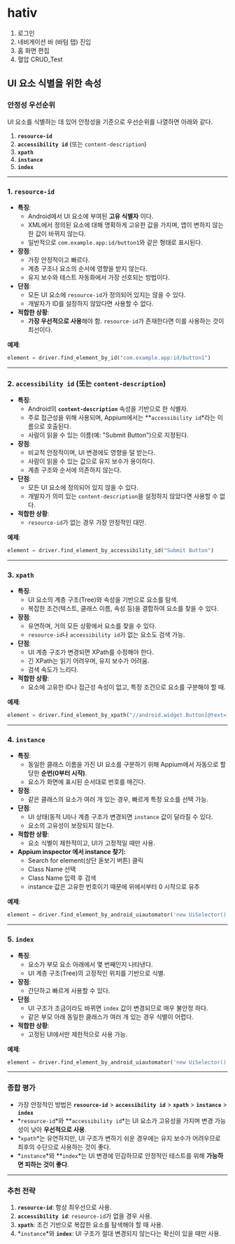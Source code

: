# hativ
1. 로그인
2. 네비게이션 바 (바텀 탭) 진입
3. 홈 화면 편집
4. 혈압 CRUD_Test

## UI 요소 식별을 위한 속성

### **안정성 우선순위**

UI 요소를 식별하는 데 있어 안정성을 기준으로 우선순위를 나열하면 아래와 같다.

1. **`resource-id`**
2. **`accessibility id`** (또는 `content-description`)
3. **`xpath`**
4. **`instance`**
5. **`index`**

---

### **1. `resource-id`**

- **특징**:
    - Android에서 UI 요소에 부여된 **고유 식별자** 이다.
    - XML에서 정의된 요소에 대해 명확하게 고유한 값을 가지며, 앱이 변하지 않는 한 값이 바뀌지 않는다.
    - 일반적으로 `com.example.app:id/button1`와 같은 형태로 표시된다.
- **장점**:
    - 가장 안정적이고 빠르다.
    - 계층 구조나 요소의 순서에 영향을 받지 않는다.
    - 유지 보수와 테스트 자동화에서 가장 선호되는 방법이다.
- **단점**:
    - 모든 UI 요소에 `resource-id`가 정의되어 있지는 않을 수 있다.
    - 개발자가 ID를 설정하지 않았다면 사용할 수 없다.
- **적합한 상황**:
    - **가장 우선적으로 사용**해야 함. `resource-id`가 존재한다면 이를 사용하는 것이 최선이다.

**예제**:

```python
element = driver.find_element_by_id("com.example.app:id/button1")
```

---

### **2. `accessibility id` (또는 `content-description`)**

- **특징**:
    - Android의 **`content-description`** 속성을 기반으로 한 식별자.
    - 주로 접근성을 위해 사용되며, Appium에서는 **`accessibility id`*라는 이름으로 호출된다.
    - 사람이 읽을 수 있는 이름(예: "Submit Button")으로 지정된다.
- **장점**:
    - 비교적 안정적이며, UI 변경에도 영향을 덜 받는다.
    - 사람이 읽을 수 있는 값으로 유지 보수가 용이하다.
    - 계층 구조와 순서에 의존하지 않는다.
- **단점**:
    - 모든 UI 요소에 정의되어 있지 않을 수 있다.
    - 개발자가 의미 있는 `content-description`을 설정하지 않았다면 사용할 수 없다.
- **적합한 상황**:
    - `resource-id`가 없는 경우 가장 안정적인 대안.

**예제**:

```python
element = driver.find_element_by_accessibility_id("Submit Button")
```

---

### **3. `xpath`**

- **특징**:
    - UI 요소의 계층 구조(Tree)와 속성을 기반으로 요소를 탐색.
    - 복잡한 조건(텍스트, 클래스 이름, 속성 등)을 결합하여 요소를 찾을 수 있다.
- **장점**:
    - 유연하며, 거의 모든 상황에서 요소를 찾을 수 있다.
    - `resource-id`나 `accessibility id`가 없는 요소도 검색 가능.
- **단점**:
    - UI 계층 구조가 변경되면 XPath를 수정해야 한다.
    - 긴 XPath는 읽기 어려우며, 유지 보수가 어려움.
    - 검색 속도가 느리다.
- **적합한 상황**:
    - 요소에 고유한 ID나 접근성 속성이 없고, 특정 조건으로 요소를 구분해야 할 때.

**예제**:

```python
element = driver.find_element_by_xpath("//android.widget.Button[@text='Submit']")
```

---

### **4. `instance`**

- **특징**:
    - 동일한 클래스 이름을 가진 UI 요소를 구분하기 위해 Appium에서 자동으로 할당한 **순번(0부터 시작)**.
    - 요소가 화면에 표시된 순서대로 번호를 매긴다.
- **장점**:
    - 같은 클래스의 요소가 여러 개 있는 경우, 빠르게 특정 요소를 선택 가능.
- **단점**:
    - UI 상태(동적 UI)나 계층 구조가 변경되면 `instance` 값이 달라질 수 있다.
    - 요소의 고유성이 보장되지 않는다.
- **적합한 상황**:
    - 요소 식별이 제한적이고, UI가 고정적일 때만 사용.
- **Appium inspector 에서 instance 찾기:**
    - Search for element(상단 돋보기 버튼) 클릭
    - Class Name 선택
    - Class Name 입력 후 검색
    - instance 값은 고유한 번호이기 때문에 위에서부터 0 시작으로 유추

**예제**:

```python
element = driver.find_element_by_android_uiautomator('new UiSelector().className("android.widget.Button").instance(0)')
```

---

### **5. `index`**

- **특징**:
    - 요소가 부모 요소 아래에서 몇 번째인지 나타낸다.
    - UI 계층 구조(Tree)의 고정적인 위치를 기반으로 식별.
- **장점**:
    - 간단하고 빠르게 사용할 수 있다.
- **단점**:
    - UI 구조가 조금이라도 바뀌면 `index` 값이 변경되므로 매우 불안정 하다.
    - 같은 부모 아래 동일한 클래스가 여러 개 있는 경우 식별이 어렵다.
- **적합한 상황**:
    - 고정된 UI에서만 제한적으로 사용 가능.

**예제**:

```python
element = driver.find_element_by_android_uiautomator('new UiSelector().className("android.widget.Button").index(1)')
```

---

### **종합 평가**

- 가장 안정적인 방법은 **`resource-id`** > **`accessibility id`** > **`xpath`** > **`instance`** > **`index`**
- *`resource-id`*와 **`accessibility id`*는 UI 요소가 고유성을 가지며 변경 가능성이 낮아 **우선적으로 사용**.
- *`xpath`*는 유연하지만, UI 구조가 변하기 쉬운 경우에는 유지 보수가 어려우므로 최후의 수단으로 사용하는 것이 좋다.
- *`instance`*와 **`index`*는 UI 변경에 민감하므로 안정적인 테스트를 위해 **가능하면 피하는 것이 좋다**.

---

### **추천 전략**

1. **`resource-id`**: 항상 최우선으로 사용.
2. **`accessibility id`**: `resource-id`가 없을 경우 사용.
3. **`xpath`**: 조건 기반으로 복잡한 요소를 탐색해야 할 때 사용.
4. *`instance`*와 **`index`**: UI 구조가 절대 변경되지 않는다는 확신이 있을 때만 사용.
